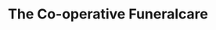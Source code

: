 ---
title: "The Co-operative Funeralcare"
url: /clacton-on-sea/the-co-operative-funeralcare/
shop: Bestattungen
---
